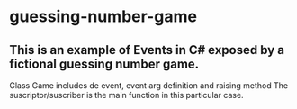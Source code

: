 # guessing-number-game

## This is an example of Events in C# exposed by a fictional guessing number game.

Class Game includes de event, event arg definition and raising method
The suscriptor/suscriber is the main function in this particular case.